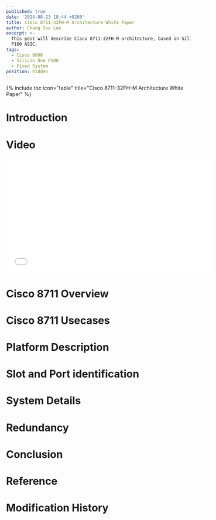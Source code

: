 ```yaml
---
published: true
date: '2024-08-23 18:44 +0200'
title: Cisco 8711-32FH-M Architecture White Paper
author: Chang Soo Lee
excerpt: >-
  This post will describe Cisco 8711-32FH-M architecture, based on Silicon One
  P100 ASIC.
tags:
  - Cisco 8000
  - Silicon One P100
  - Fixed System
position: hidden
---
```

{% include toc icon="table" title="Cisco 8711-32FH-M Architecture White Paper" %}

# Introduction

# Video  
<iframe width="560" height="315" src="Cisco 8000 Fixed Router – Cisco 8711-32FH-M" title="YouTube video player" frameborder="0" allow="accelerometer; autoplay; clipboard-write; encrypted-media; gyroscope; picture-in-picture; web-share" allowfullscreen></iframe>  


# Cisco 8711 Overview

# Cisco 8711 Usecases

# Platform Description

# Slot and Port identification

# System Details

# Redundancy

# Conclusion

# Reference

# Modification History
